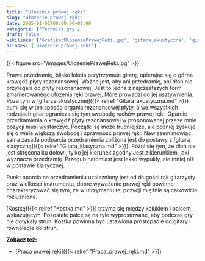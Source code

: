```yaml
---
title: "Ułożenie prawej ręki"
slug: "ułożenie-prawej-ręki"
date: 2005-01-01T00:00:00+01:00
kategorie: ['Technika gry']
draft: false
wikilinks: ['Grafika:UlozeniePrawejReki.jpg', 'gitara_akustyczna', 'gitara_klasyczna', 'kostka', 'Praca_prawej_r%C4%99ki']
aliases: ['ulozenie-prawej-reki']
---
```

{{< figure src="/images/UlozeniePrawejReki.jpg" >}}

Prawe przedramię, blisko łokcia przytrzymuje gitarę, opierając się o
górną krawędź płyty rezonansowej. Ważne jest, aby ani przedramię, ani
dłoń nie przylegała do płyty rezonansowej. Jest to jedna z
najczęstszych form zmanierowanego ułożenia ręki prawej, które prowadzi
do jej usztywnienia. Poza tym w [gitarze
akustycznej]({{< relref "Gitara_akustyczna.md" >}}) tłumi się w ten sposób
drgania rezonansowej płyty, a we wszystkich rodzajach gitar ogranicza
się tym swobodę ruchów prawej ręki. Oparcie przedramienia o krawędź
płyty rezonansowej w proponowanej przeze mnie pozycji musi wystarczyć.
Początki są może trudniejsze, ale później zyskuje się o wiele większą
swobodę i sprawność prawej ręki. Nawiasem mówiąc, sama zasada podparcia
przedramienia zbliżona jest do postawy z [gitarą
klasyczną]({{< relref "Gitara_klasyczna.md" >}}). Różni się tym, że dłoń nie
jest skręcona ku dołowi, tylko jej kierunek zgodny Jest z kierunkiem,
jaki wyznacza przedramię. Przegub natomiast jest lekko wypukły, ale
mniej niż w postawie klasycznej.

Punkt oparcia na przedramieniu uzależniony jest od długości rąk
gitarzysty oraz wielkości instrumentu, dobre wyważenie prawej ręki
powinno charakteryzować się tym, że w utrzymaniu tej pozycji mięśnie są
całkowicie rozluźnione.

[Kostkę]({{< relref "Kostka.md" >}}) trzyma się między kciukiem i palcem
wskazującym. Pozostałe palce są na tyle wyprostowane, aby podczas gry
nie dotykały strun. Kostka powinna być ustawiona prostopadle do gitary i
równolegle do strun.

**Zobacz też:**

  - [Praca prawej ręki]({{< relref "Praca_prawej_ręki.md" >}})


